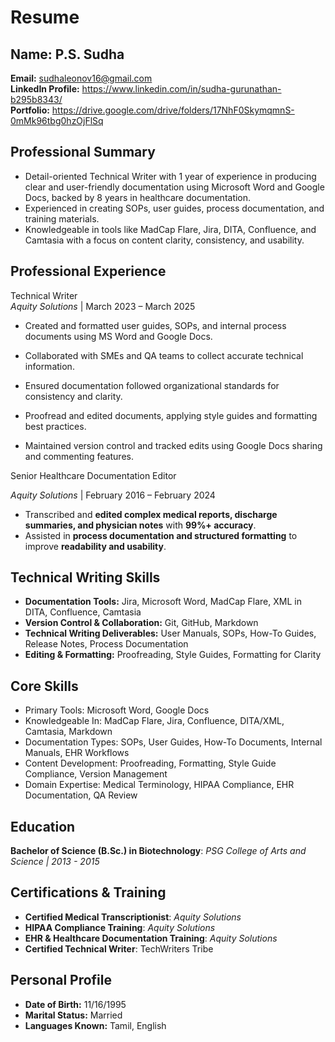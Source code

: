 # Resume
## Name: P.S. Sudha
**Email:** [sudhaleonov16@gmail.com](mailto:sudhaleonov16@gmail.com)  
**LinkedIn Profile:** https://www.linkedin.com/in/sudha-gurunathan-b295b8343/  
**Portfolio:** https://drive.google.com/drive/folders/17NhF0SkymqmnS-0mMk96tbg0hzOjFlSq

## **Professional Summary**
- Detail-oriented Technical Writer with 1 year of experience in producing clear and user-friendly documentation using Microsoft Word and Google Docs, backed by 8 years in healthcare documentation.
- Experienced in creating SOPs, user guides, process documentation, and training materials.
- Knowledgeable in tools like MadCap Flare, Jira, DITA, Confluence, and Camtasia with a focus on content clarity, consistency, and usability.  
## **Professional Experience**
Technical Writer  
*Aquity Solutions* | March 2023 – March 2025

- Created and formatted user guides, SOPs, and internal process documents using MS Word and Google Docs.

- Collaborated with SMEs and QA teams to collect accurate technical information.

- Ensured documentation followed organizational standards for consistency and clarity.

- Proofread and edited documents, applying style guides and formatting best practices.

- Maintained version control and tracked edits using Google Docs sharing and commenting features.

Senior Healthcare Documentation Editor

*Aquity Solutions* | February 2016 – February 2024
- Transcribed and **edited complex medical reports, discharge summaries, and physician notes** with **99%+ accuracy**.
- Assisted in **process documentation and structured formatting** to improve **readability and usability**.

## **Technical Writing Skills**
- **Documentation Tools:** Jira, Microsoft Word, MadCap Flare, XML in DITA, Confluence, Camtasia
- **Version Control & Collaboration:** Git, GitHub, Markdown
- **Technical Writing Deliverables:** User Manuals, SOPs, How-To Guides, Release Notes, Process Documentation
- **Editing & Formatting:** Proofreading, Style Guides, Formatting for Clarity
## **Core Skills**
- Primary Tools: Microsoft Word, Google Docs
- Knowledgeable In: MadCap Flare, Jira, Confluence, DITA/XML, Camtasia, Markdown
- Documentation Types: SOPs, User Guides, How-To Documents, Internal Manuals, EHR Workflows
- Content Development: Proofreading, Formatting, Style Guide Compliance, Version Management
- Domain Expertise: Medical Terminology, HIPAA Compliance, EHR Documentation, QA Review
## **Education**
**Bachelor of Science (B.Sc.) in Biotechnology**: *PSG College of Arts and Science | 2013 - 2015*

## **Certifications & Training**
- **Certified Medical Transcriptionist**: *Aquity Solutions*
- **HIPAA Compliance Training**: *Aquity Solutions*
- **EHR & Healthcare Documentation Training**: *Aquity Solutions*
- **Certified Technical Writer**: TechWriters Tribe

## **Personal Profile**
- **Date of Birth:** 11/16/1995
- **Marital Status:** Married
- **Languages Known:** Tamil, English